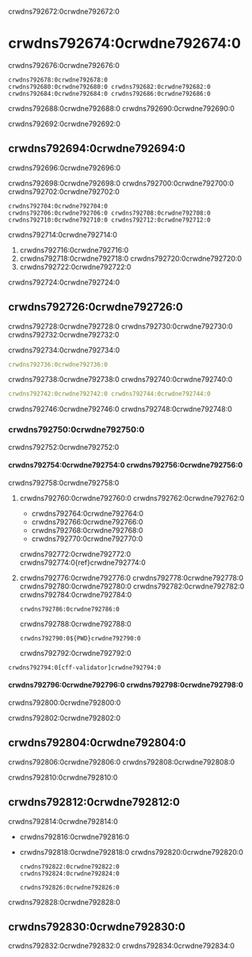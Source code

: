 crwdns792672:0crwdne792672:0
# crwdns792674:0crwdne792674:0

crwdns792676:0crwdne792676:0

```{figure} ../../figures/recognition.jpg
crwdns792678:0crwdne792678:0
crwdns792680:0crwdne792680:0 crwdns792682:0crwdne792682:0 crwdns792684:0crwdne792684:0 crwdns792686:0crwdne792686:0
```

crwdns792688:0crwdne792688:0 crwdns792690:0crwdne792690:0

crwdns792692:0crwdne792692:0
## crwdns792694:0crwdne792694:0

crwdns792696:0crwdne792696:0

crwdns792698:0crwdne792698:0 crwdns792700:0crwdne792700:0 crwdns792702:0crwdne792702:0

```{figure} ../../figures/software-credit.jpg
crwdns792704:0crwdne792704:0
crwdns792706:0crwdne792706:0 crwdns792708:0crwdne792708:0 crwdns792710:0crwdne792710:0 crwdns792712:0crwdne792712:0
```

crwdns792714:0crwdne792714:0
1. crwdns792716:0crwdne792716:0
2. crwdns792718:0crwdne792718:0 crwdns792720:0crwdne792720:0
3. crwdns792722:0crwdne792722:0

crwdns792724:0crwdne792724:0
## crwdns792726:0crwdne792726:0

crwdns792728:0crwdne792728:0 crwdns792730:0crwdne792730:0 crwdns792732:0crwdne792732:0

crwdns792734:0crwdne792734:0

```yaml
crwdns792736:0crwdne792736:0
```

crwdns792738:0crwdne792738:0 crwdns792740:0crwdne792740:0

```yaml
crwdns792742:0crwdne792742:0 crwdns792744:0crwdne792744:0
```

crwdns792746:0crwdne792746:0 crwdns792748:0crwdne792748:0

### crwdns792750:0crwdne792750:0

crwdns792752:0crwdne792752:0

#### crwdns792754:0crwdne792754:0 crwdns792756:0crwdne792756:0

crwdns792758:0crwdne792758:0

1. crwdns792760:0crwdne792760:0 crwdns792762:0crwdne792762:0

    - crwdns792764:0crwdne792764:0
    - crwdns792766:0crwdne792766:0
    - crwdns792768:0crwdne792768:0
    - crwdns792770:0crwdne792770:0

    crwdns792772:0crwdne792772:0 crwdns792774:0{ref}crwdne792774:0

2. crwdns792776:0crwdne792776:0 crwdns792778:0crwdne792778:0 crwdns792780:0crwdne792780:0 crwdns792782:0crwdne792782:0 crwdns792784:0crwdne792784:0

    ```shell
    crwdns792786:0crwdne792786:0
    ```

    crwdns792788:0crwdne792788:0

    ```shell
    crwdns792790:0${PWD}crwdne792790:0
    ```

    crwdns792792:0crwdne792792:0

```{note}
crwdns792794:0[cff-validator]crwdne792794:0
```

#### crwdns792796:0crwdne792796:0 crwdns792798:0crwdne792798:0

crwdns792800:0crwdne792800:0

crwdns792802:0crwdne792802:0
## crwdns792804:0crwdne792804:0

crwdns792806:0crwdne792806:0 crwdns792808:0crwdne792808:0

crwdns792810:0crwdne792810:0
## crwdns792812:0crwdne792812:0

crwdns792814:0crwdne792814:0

- crwdns792816:0crwdne792816:0

- crwdns792818:0crwdne792818:0 crwdns792820:0crwdne792820:0

  ```{figure} ../../figures/github-cff-integration.jpg
  crwdns792822:0crwdne792822:0
  crwdns792824:0crwdne792824:0
  ```

  ```{note}
  crwdns792826:0crwdne792826:0
  ```

crwdns792828:0crwdne792828:0
## crwdns792830:0crwdne792830:0

crwdns792832:0crwdne792832:0 crwdns792834:0crwdne792834:0
